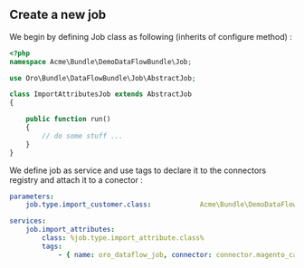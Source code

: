 Create a new job
----------------

We begin by defining Job class as following (inherits of configure method) :
```php
<?php
namespace Acme\Bundle\DemoDataFlowBundle\Job;

use Oro\Bundle\DataFlowBundle\Job\AbstractJob;

class ImportAttributesJob extends AbstractJob
{

    public function run()
    {
        // do some stuff ...
    }
}

```

We define job as service and use tags to declare it to the connectors registry and attach it to a conector :
```yaml
parameters:
    job.type.import_customer.class:            Acme\Bundle\DemoDataFlowBundle\Job\ImportCustomersJob

services:
    job.import_attributes:
        class: %job.type.import_attribute.class%
        tags:
            - { name: oro_dataflow_job, connector: connector.magento_catalog}
```
